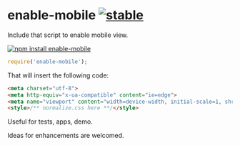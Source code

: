 # enable-mobile [![stable](http://badges.github.io/stability-badges/dist/stable.svg)](http://github.com/badges/stability-badges)

Include that script to enable mobile view.

[![npm install enable-mobile](https://nodei.co/npm/enable-mobile.png?mini=true)](https://npmjs.org/package/enable-mobile/)

```js
require('enable-mobile');
```

That will insert the following code:

```html
<meta charset="utf-8">
<meta http-equiv="x-ua-compatible" content="ie=edge">
<meta name="viewport" content="width=device-width, initial-scale=1, shrink-to-fit=no, user-scalable=0"/>
<style>/** normalize.css here **/</style>
```

Useful for tests, apps, demo.

Ideas for enhancements are welcomed.